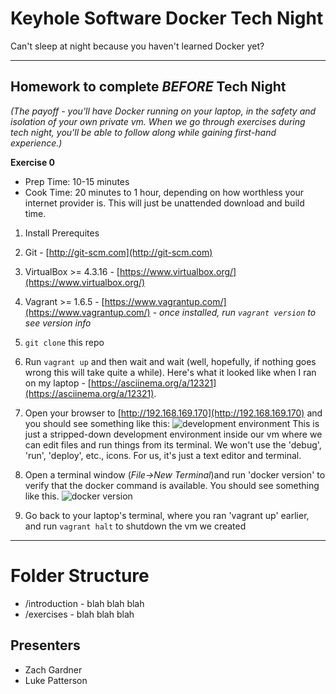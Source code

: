 # Keyhole Software Docker Tech Night

Can't sleep at night because you haven't learned Docker yet?

***

## Homework to complete _**BEFORE**_ Tech Night

*(The payoff - you'll have Docker running on your laptop, in the safety and isolation of your own private vm.  When we go through exercises during tech night, you'll be able to follow along while gaining first-hand experience.)*

**Exercise 0**

- Prep Time: 10-15 minutes
- Cook Time: 20 minutes to 1 hour, depending on how worthless your internet provider is.  This will just be unattended download and build time.

1. Install Prerequites
  1. Git - [http://git-scm.com](http://git-scm.com)
  2. VirtualBox >= 4.3.16 - [https://www.virtualbox.org/](https://www.virtualbox.org/)
  3. Vagrant >= 1.6.5 - [https://www.vagrantup.com/](https://www.vagrantup.com/)
    - *once installed, run `vagrant version` to see version info*
2. `git clone` this repo
3. Run `vagrant up` and then wait and wait (well, hopefully, if nothing goes wrong this will take quite a while).  Here's what it looked like when I ran on my laptop - [https://asciinema.org/a/12321](https://asciinema.org/a/12321).

4. Open your browser to [http://192.168.169.170](http://192.168.169.170) and you should see something like this: 
  ![development environment](http://i.imgur.com/0Wi7qaI.png)
  This is just a stripped-down development environment inside our vm where we can edit files and run things from its terminal.  We won't use the 'debug', 'run', 'deploy', etc., icons.  For us, it's just a text editor and terminal.
5. Open a terminal window (*File->New Terminal*)and run 'docker version' to verify that the docker command is available.  You should see something like this.
  ![docker version](http://i.imgur.com/yErxegW.png)
6. Go back to your laptop's terminal, where you ran 'vagrant up' earlier, and run `vagrant halt` to shutdown the vm we created

***


# Folder Structure
- /introduction - blah blah blah
- /exercises - blah blah blah
 
## Presenters
 * Zach Gardner
 * Luke Patterson
